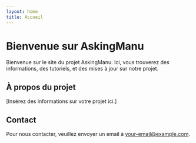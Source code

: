 ```yaml
---
layout: home
title: Accueil
---
```


# Bienvenue sur AskingManu

Bienvenue sur le site du projet AskingManu. Ici, vous trouverez des informations, des tutoriels, et des mises à jour sur notre projet.

## À propos du projet

[Insérez des informations sur votre projet ici.]

## Contact

Pour nous contacter, veuillez envoyer un email à [your-email@example.com](mailto:your-email@example.com).
